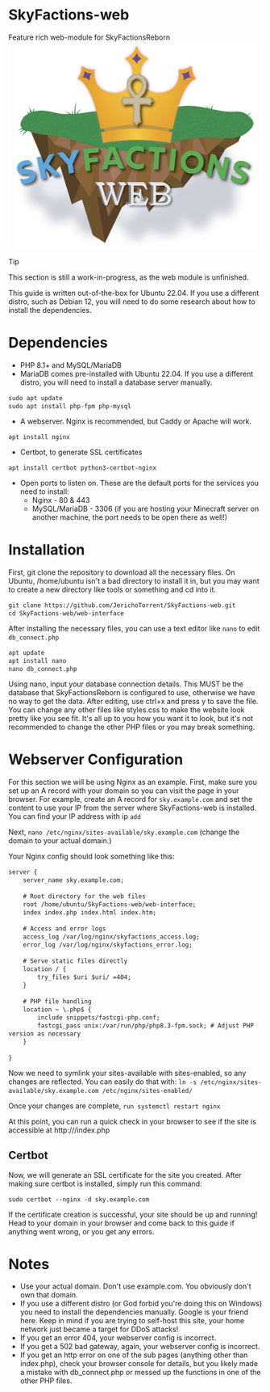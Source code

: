 # SkyFactions-web
Feature rich web-module for SkyFactionsReborn  
![Project Logo](./SkyFactions_Web.png)

> [!TIP]
> This section is still a work-in-progress, as the web module is unfinished.

This guide is written out-of-the-box for Ubuntu 22.04. If you use a different distro, such as Debian 12, you will need to do some research about how to install the dependencies.

# Dependencies  

- PHP 8.1+ and MySQL/MariaDB
- MariaDB comes pre-installed with Ubuntu 22.04. If you use a different distro, you will need to install a database server manually.
```
sudo apt update 
sudo apt install php-fpm php-mysql
```
- A webserver. Nginx is recommended, but Caddy or Apache will work.
```
apt install nginx
```
- Certbot, to generate SSL certificates
```
apt install certbot python3-certbot-nginx
```
- Open ports to listen on. These are the default ports for the services you need to install:
  - Nginx - 80 & 443
  - MySQL/MariaDB - 3306 (if you are hosting your Minecraft server on another machine, the port needs to be open there as well!)

# Installation  

First, git clone the repository to download all the necessary files. On Ubuntu, /home/ubuntu isn't a bad directory to install it in, but you may want to create a new directory like tools or something and cd into it.
```
git clone https://github.com/JerichoTorrent/SkyFactions-web.git
cd SkyFactions-web/web-interface
```
After installing the necessary files, you can use a text editor like `nano` to edit `db_connect.php`
```
apt update
apt install nano
nano db_connect.php
```
Using nano, input your database connection details. This MUST be the database that SkyFactionsReborn is configured to use, otherwise we have no way to get the data. After editing, use ctrl+x and press y to save the file.
You can change any other files like styles.css to make the website look pretty like you see fit. It's all up to you how you want it to look, but it's not recommended to change the other PHP files or you may break something.

# Webserver Configuration  

For this section we will be using Nginx as an example. First, make sure you set up an A record with your domain so you can visit the page in your browser. For example, create an A record for `sky.example.com` and set the content to use your IP from the server where SkyFactions-web is installed. You can find your IP address with ip `add`

Next, `nano /etc/nginx/sites-available/sky.example.com` (change the domain to your actual domain.)

Your Nginx config should look something like this:
```
server {
    server_name sky.example.com;

    # Root directory for the web files
    root /home/ubuntu/SkyFactions-web/web-interface;
    index index.php index.html index.htm;

    # Access and error logs
    access_log /var/log/nginx/skyfactions_access.log;
    error_log /var/log/nginx/skyfactions_error.log;

    # Serve static files directly
    location / {
        try_files $uri $uri/ =404;
    }

    # PHP file handling
    location ~ \.php$ {
        include snippets/fastcgi-php.conf;
        fastcgi_pass unix:/var/run/php/php8.3-fpm.sock; # Adjust PHP version as necessary
    }

}
```
Now we need to symlink your sites-available with sites-enabled, so any changes are reflected. You can easily do that with:
```ln -s /etc/nginx/sites-available/sky.example.com /etc/nginx/sites-enabled/```

Once your changes are complete, `run systemctl restart nginx`

At this point, you can run a quick check in your browser to see if the site is accessible at http://<your ip address>/index.php

## Certbot  

Now, we will generate an SSL certificate for the site you created. After making sure certbot is installed, simply run this command:
```
sudo certbot --nginx -d sky.example.com
```
If the certificate creation is successful, your site should be up and running! Head to your domain in your browser and come back to this guide if anything went wrong, or you get any errors.

# Notes  

- Use your actual domain. Don't use example.com. You obviously don't own that domain.
- If you use a different distro (or God forbid you're doing this on Windows) you need to install the dependencies manually. Google is your friend here. Keep in mind if you are trying to self-host this site, your home network just became a target for DDoS attacks!
- If you get an error 404, your webserver config is incorrect.
- If you get a 502 bad gateway, again, your webserver config is incorrect.
- If you get an http error on one of the sub pages (anything other than index.php), check your browser console for details, but you likely made a mistake with db_connect.php or messed up the functions in one of the other PHP files.
